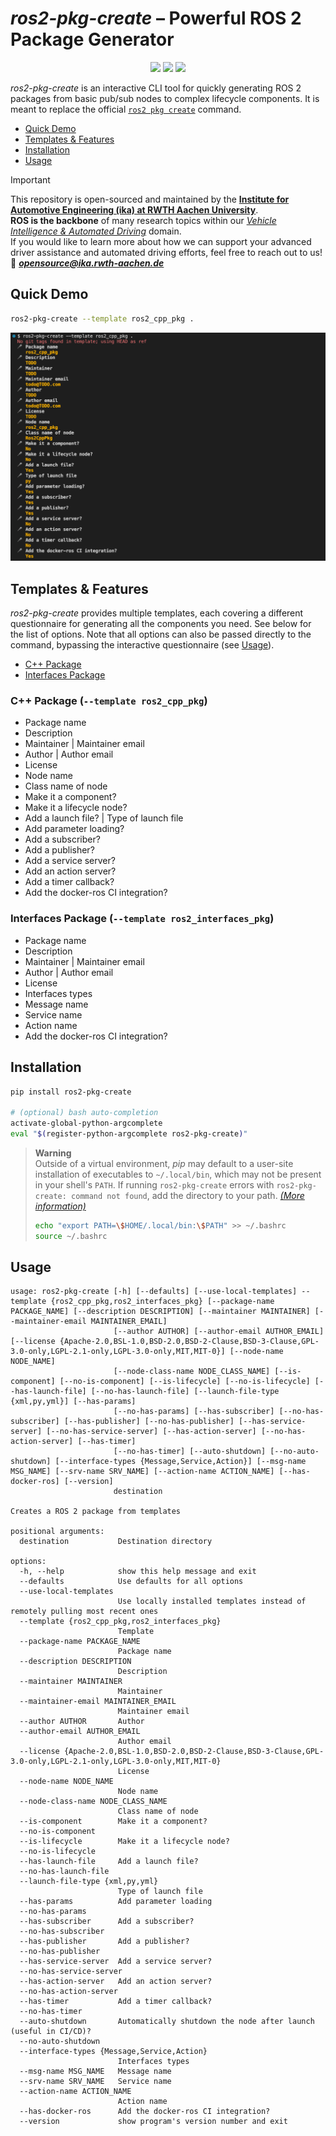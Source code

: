 # *ros2-pkg-create* – Powerful ROS 2 Package Generator

<p align="center">
  <img src="https://img.shields.io/github/license/ika-rwth-aachen/ros2-pkg-create"/>
  <a href="https://pypi.org/project/ros2-pkg-create/"><img src="https://img.shields.io/pypi/v/ros2-pkg-create?label=PyPI"/></a>
  <a href="https://pypi.org/project/ros2-pkg-create/"><img src="https://img.shields.io/pypi/dm/ros2-pkg-create?color=blue&label=PyPI%20downloads"/></a>
</p>

*ros2-pkg-create* is an interactive CLI tool for quickly generating ROS 2 packages from basic pub/sub nodes to complex lifecycle components. It is meant to replace the official [`ros2 pkg create`](https://docs.ros.org/en/latest/Tutorials/Beginner-Client-Libraries/Creating-Your-First-ROS2-Package.html#create-a-package) command.

- [Quick Demo](#quick-demo)
- [Templates \& Features](#templates-features)
- [Installation](#installation)
- [Usage](#usage)

> [!IMPORTANT]  
> This repository is open-sourced and maintained by the [**Institute for Automotive Engineering (ika) at RWTH Aachen University**](https://www.ika.rwth-aachen.de/).  
> **ROS is the backbone** of many research topics within our [*Vehicle Intelligence & Automated Driving*](https://www.ika.rwth-aachen.de/en/competences/fields-of-research/vehicle-intelligence-automated-driving.html) domain.  
> If you would like to learn more about how we can support your advanced driver assistance and automated driving efforts, feel free to reach out to us!  
> :email: ***opensource@ika.rwth-aachen.de***


## Quick Demo

```bash
ros2-pkg-create --template ros2_cpp_pkg .
```

<img src="./assets/cli.png" width=600>


## Templates & Features

*ros2-pkg-create* provides multiple templates, each covering a different questionnaire for generating all the components you need. See below for the list of options. Note that all options can also be passed directly to the command, bypassing the interactive questionnaire (see [Usage](#usage)).

- [C++ Package](#c-package-template-ros2_cpp_pkg)
- [Interfaces Package](#interfaces-package-template-ros2_interfaces_pkg)

### C++ Package (`--template ros2_cpp_pkg`)

- Package name
- Description
- Maintainer | Maintainer email
- Author | Author email
- License
- Node name
- Class name of node
- Make it a component?
- Make it a lifecycle node?
- Add a launch file? | Type of launch file
- Add parameter loading?
- Add a subscriber?
- Add a publisher?
- Add a service server?
- Add an action server?
- Add a timer callback?
- Add the docker-ros CI integration?

### Interfaces Package (`--template ros2_interfaces_pkg`)

- Package name
- Description
- Maintainer | Maintainer email
- Author | Author email
- License
- Interfaces types
- Message name
- Service name
- Action name
- Add the docker-ros CI integration?

## Installation

```bash
pip install ros2-pkg-create

# (optional) bash auto-completion
activate-global-python-argcomplete
eval "$(register-python-argcomplete ros2-pkg-create)"
```

> **Warning**  
> Outside of a virtual environment, *pip* may default to a user-site installation of executables to `~/.local/bin`, which may not be present in your shell's `PATH`.  If running `ros2-pkg-create` errors with `ros2-pkg-create: command not found`, add the directory to your path. [*(More information)*](https://packaging.python.org/en/latest/tutorials/installing-packages/#installing-to-the-user-site)
> ```bash
> echo "export PATH=\$HOME/.local/bin:\$PATH" >> ~/.bashrc
> source ~/.bashrc
> ```


## Usage

```
usage: ros2-pkg-create [-h] [--defaults] [--use-local-templates] --template {ros2_cpp_pkg,ros2_interfaces_pkg} [--package-name PACKAGE_NAME] [--description DESCRIPTION] [--maintainer MAINTAINER] [--maintainer-email MAINTAINER_EMAIL]
                       [--author AUTHOR] [--author-email AUTHOR_EMAIL] [--license {Apache-2.0,BSL-1.0,BSD-2.0,BSD-2-Clause,BSD-3-Clause,GPL-3.0-only,LGPL-2.1-only,LGPL-3.0-only,MIT,MIT-0}] [--node-name NODE_NAME]
                       [--node-class-name NODE_CLASS_NAME] [--is-component] [--no-is-component] [--is-lifecycle] [--no-is-lifecycle] [--has-launch-file] [--no-has-launch-file] [--launch-file-type {xml,py,yml}] [--has-params]
                       [--no-has-params] [--has-subscriber] [--no-has-subscriber] [--has-publisher] [--no-has-publisher] [--has-service-server] [--no-has-service-server] [--has-action-server] [--no-has-action-server] [--has-timer]
                       [--no-has-timer] [--auto-shutdown] [--no-auto-shutdown] [--interface-types {Message,Service,Action}] [--msg-name MSG_NAME] [--srv-name SRV_NAME] [--action-name ACTION_NAME] [--has-docker-ros] [--version]
                       destination

Creates a ROS 2 package from templates

positional arguments:
  destination           Destination directory

options:
  -h, --help            show this help message and exit
  --defaults            Use defaults for all options
  --use-local-templates
                        Use locally installed templates instead of remotely pulling most recent ones
  --template {ros2_cpp_pkg,ros2_interfaces_pkg}
                        Template
  --package-name PACKAGE_NAME
                        Package name
  --description DESCRIPTION
                        Description
  --maintainer MAINTAINER
                        Maintainer
  --maintainer-email MAINTAINER_EMAIL
                        Maintainer email
  --author AUTHOR       Author
  --author-email AUTHOR_EMAIL
                        Author email
  --license {Apache-2.0,BSL-1.0,BSD-2.0,BSD-2-Clause,BSD-3-Clause,GPL-3.0-only,LGPL-2.1-only,LGPL-3.0-only,MIT,MIT-0}
                        License
  --node-name NODE_NAME
                        Node name
  --node-class-name NODE_CLASS_NAME
                        Class name of node
  --is-component        Make it a component?
  --no-is-component
  --is-lifecycle        Make it a lifecycle node?
  --no-is-lifecycle
  --has-launch-file     Add a launch file?
  --no-has-launch-file
  --launch-file-type {xml,py,yml}
                        Type of launch file
  --has-params          Add parameter loading
  --no-has-params
  --has-subscriber      Add a subscriber?
  --no-has-subscriber
  --has-publisher       Add a publisher?
  --no-has-publisher
  --has-service-server  Add a service server?
  --no-has-service-server
  --has-action-server   Add an action server?
  --no-has-action-server
  --has-timer           Add a timer callback?
  --no-has-timer
  --auto-shutdown       Automatically shutdown the node after launch (useful in CI/CD)?
  --no-auto-shutdown
  --interface-types {Message,Service,Action}
                        Interfaces types
  --msg-name MSG_NAME   Message name
  --srv-name SRV_NAME   Service name
  --action-name ACTION_NAME
                        Action name
  --has-docker-ros      Add the docker-ros CI integration?
  --version             show program's version number and exit
```

